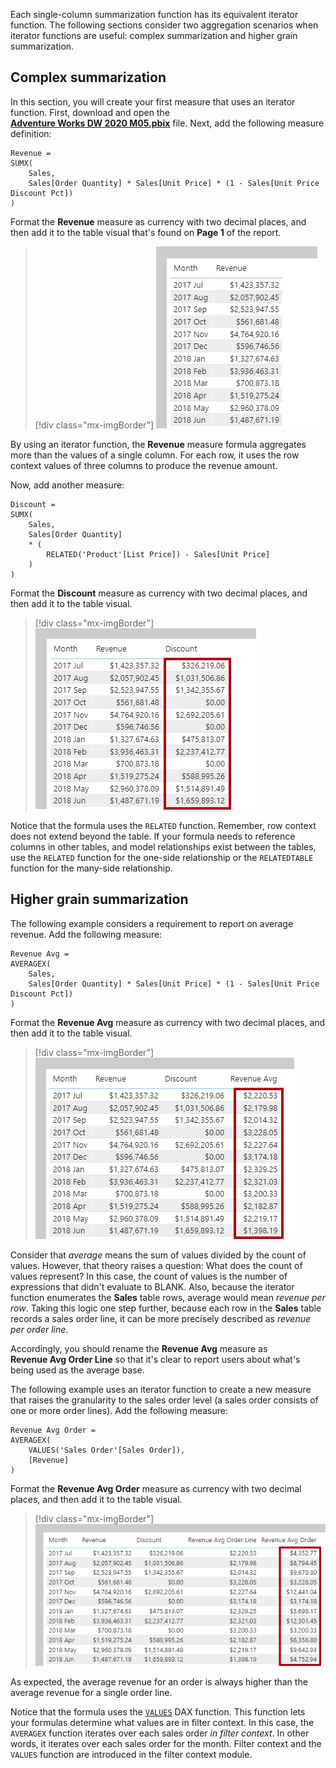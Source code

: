 Each single-column summarization function has its equivalent iterator function. The following sections consider two aggregation scenarios when iterator functions are useful: complex summarization and higher grain summarization.

## Complex summarization

In this section, you will create your first measure that uses an iterator function. First, download and open the [**Adventure Works DW 2020 M05.pbix**](https://github.com/MicrosoftDocs/mslearn-dax-power-bi/raw/main/activities/Adventure%20Works%20DW%202020%20M05.pbix) file. Next, add the following measure definition:

```dax
Revenue =
SUMX(
    Sales,
    Sales[Order Quantity] * Sales[Unit Price] * (1 - Sales[Unit Price Discount Pct])
)
```

Format the **Revenue** measure as currency with two decimal places, and then add it to the table visual that's found on **Page 1** of the report.

> [!div class="mx-imgBorder"]
> [![An image show a table visual with two columns: Month and Revenue. A year's worth of data is displayed.](../media/dax-table-month-revenue-1-ss.png)](../media/dax-table-month-revenue-1-ss.png#lightbox)

By using an iterator function, the **Revenue** measure formula aggregates more than the values of a single column. For each row, it uses the row context values of three columns to produce the revenue amount.

Now, add another measure:

```dax
Discount =
SUMX(
    Sales,
    Sales[Order Quantity]
    * (
        RELATED('Product'[List Price]) - Sales[Unit Price]
    )
)
```

Format the **Discount** measure as currency with two decimal places, and then add it to the table visual.

> [!div class="mx-imgBorder"]
> [![An image show a table visual with three columns: Month, Revenue, and Discount. A year's worth of data is displayed.](../media/dax-table-month-revenue-2-ssm.png)](../media/dax-table-month-revenue-2-ssm.png#lightbox)

Notice that the formula uses the `RELATED` function. Remember, row context does not extend beyond the table. If your formula needs to reference columns in other tables, and model relationships exist between the tables, use the `RELATED` function for the one-side relationship or the `RELATEDTABLE` function for the many-side relationship.

## Higher grain summarization

The following example considers a requirement to report on average revenue. Add the following measure:

```dax
Revenue Avg =
AVERAGEX(
    Sales,
    Sales[Order Quantity] * Sales[Unit Price] * (1 - Sales[Unit Price Discount Pct])
)
```

Format the **Revenue Avg** measure as currency with two decimal places, and then add it to the table visual.

> [!div class="mx-imgBorder"]
> [![An image showing a table visual with four columns: Month, Revenue, Discount, and Revenue Avg. A year's worth of data is displayed.](../media/dax-table-month-revenue-3-ssm.png)](../media/dax-table-month-revenue-3-ssm.png#lightbox)

Consider that *average* means the sum of values divided by the count of values. However, that theory raises a question: What does the count of values represent? In this case, the count of values is the number of expressions that didn't evaluate to BLANK. Also, because the iterator function enumerates the **Sales** table rows, average would mean *revenue per row*. Taking this logic one step further, because each row in the **Sales** table records a sales order line, it can be more precisely described as *revenue per order line*.

Accordingly, you should rename the **Revenue Avg** measure as **Revenue Avg Order Line** so that it's clear to report users about what's being used as the average base.

The following example uses an iterator function to create a new measure that raises the granularity to the sales order level (a sales order consists of one or more order lines). Add the following measure:

```dax
Revenue Avg Order =
AVERAGEX(
    VALUES('Sales Order'[Sales Order]),
    [Revenue]
)
```

Format the **Revenue Avg Order** measure as currency with two decimal places, and then add it to the table visual.

> [!div class="mx-imgBorder"]
> [![An image show a table visual with five columns: Month, Revenue, Discount, Revenue Avg Order Line, and Revenue Avg Order. A year's worth of data is displayed.](../media/dax-table-month-revenue-4-ssm.png)](../media/dax-table-month-revenue-4-ssm.png#lightbox)

As expected, the average revenue for an order is always higher than the average revenue for a single order line.

Notice that the formula uses the [`VALUES`](/dax/values-function-dax/?azure-portal=true) DAX function. This function lets your formulas determine what values are in filter context. In this case, the `AVERAGEX` function iterates over each sales order *in filter context*. In other words, it iterates over each sales order for the month. Filter context and the `VALUES` function are introduced in the filter context module.
